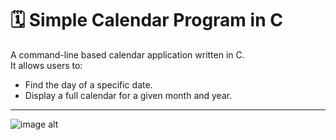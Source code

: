 # 🗓️ Simple Calendar Program in C

A command-line based calendar application written in C.  
It allows users to:

- Find the day of a specific date.
- Display a full calendar for a given month and year.

---

![image alt]()
